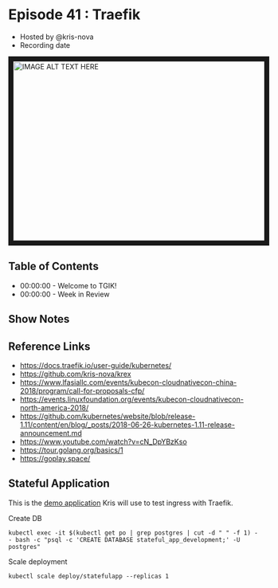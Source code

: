 # Episode 41 : Traefik

- Hosted by @kris-nova
- Recording date

<!--- Thumbnailed embed of the video, n8Xo_ghCIOSY is the video id from the youtube url
Note the 0.jpg for the thumbnail --->

<a href="http://www.youtube.com/watch?feature=player_embedded&v=NObVcDG3ADM
" target="_blank"><img src="http://img.youtube.com/vi/NObVcDG3ADM/0.jpg"
alt="IMAGE ALT TEXT HERE" width="640" height="360" border="10" /></a>

## Table of Contents

- 00:00:00 - Welcome to TGIK!
- 00:00:00 - Week in Review

## Show Notes


## Reference Links

 - https://docs.traefik.io/user-guide/kubernetes/
 - https://github.com/kris-nova/krex
 - https://www.lfasiallc.com/events/kubecon-cloudnativecon-china-2018/program/call-for-proposals-cfp/
 - https://events.linuxfoundation.org/events/kubecon-cloudnativecon-north-america-2018/
 - https://github.com/kubernetes/website/blob/release-1.11/content/en/blog/_posts/2018-06-26-kubernetes-1.11-release-announcement.md
 - https://www.youtube.com/watch?v=cN_DpYBzKso
 - https://tour.golang.org/basics/1
 - https://goplay.space/

## Stateful Application

This is the [demo application](https://github.com/kris-nova/stateful_app) Kris will use to test ingress with Traefik.

Create DB

```
kubectl exec -it $(kubectl get po | grep postgres | cut -d " " -f 1) -- bash -c "psql -c 'CREATE DATABASE stateful_app_development;' -U postgres"
```

Scale deployment
```
kubectl scale deploy/statefulapp --replicas 1
```
